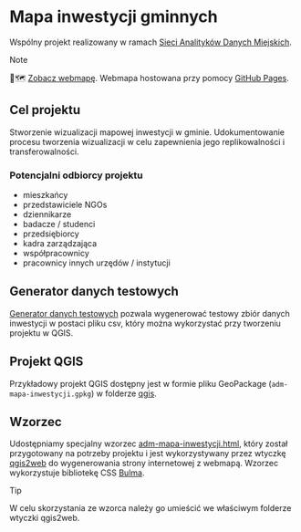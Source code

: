 # Mapa inwestycji gminnych

Wspólny projekt realizowany w ramach [Sieci Analityków Danych Miejskich](https://danemiejskie.pl/).

> [!Note]
> 🔎🗺️ [Zobacz webmapę](https://mchmurkowski.github.io/adm-mapa-inwestycji/).
> Webmapa hostowana przy pomocy [GitHub Pages](https://pages.github.com/).

## Cel projektu

Stworzenie wizualizacji mapowej inwestycji w gminie. Udokumentowanie procesu tworzenia wizualizacji w celu zapewnienia jego replikowalności i transferowalności.

### Potencjalni odbiorcy projektu

- mieszkańcy
- przedstawiciele NGOs
- dziennikarze
- badacze / studenci
- przedsiębiorcy
- kadra zarządzająca
- współpracownicy
- pracownicy innych urzędów / instytucji

## Generator danych testowych

[Generator danych testowych](https://github.com/mchmurkowski/adm-mapa-inwestycji/blob/main/qgis/generator/test-data-generator.ipynb) pozwala wygenerować testowy zbiór danych inwestycji w postaci pliku csv, który można wykorzystać przy tworzeniu projektu w QGIS.

## Projekt QGIS

Przykładowy projekt QGIS dostępny jest w formie pliku GeoPackage (`adm-mapa-inwestycji.gpkg`) w folderze [qgis](https://github.com/mchmurkowski/adm-mapa-inwestycji/tree/main/qgis).

## Wzorzec

Udostępniamy specjalny wzorzec [adm-mapa-inwestycji.html](https://github.com/mchmurkowski/adm-mapa-inwestycji/blob/main/qgis/template/adm-mapa-inwestycji.html), który został przygotowany na potrzeby projektu i jest wykorzystywany przez wtyczkę [qgis2web](https://github.com/qgis2web/qgis2web) do wygenerowania strony internetowej z webmapą. Wzorzec wykorzystuje bibliotekę CSS [Bulma](https://bulma.io/).

> [!TIP]
> W celu skorzystania ze wzorca należy go umieścić we właściwym folderze wtyczki qgis2web.
